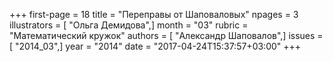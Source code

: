+++
first-page = 18
title = "Переправы от Шаповаловых"
npages = 3
illustrators = [ "Ольга Демидова",]
month = "03"
rubric = "Математический кружок"
authors = [ "Александр Шаповалов",]
issues = [ "2014_03",]
year = "2014"
date = "2017-04-24T15:37:57+03:00"
+++
